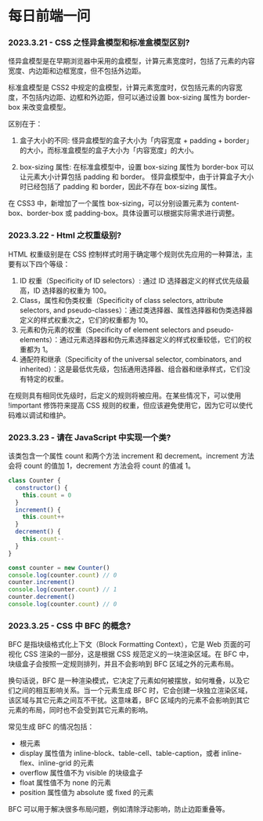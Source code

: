 # 每日前端一问

### 2023.3.21 - CSS 之怪异盒模型和标准盒模型区别?

怪异盒模型是在早期浏览器中采用的盒模型，计算元素宽度时，包括了元素的内容宽度、内边距和边框宽度，但不包括外边距。

标准盒模型是 CSS2 中规定的盒模型，计算元素宽度时，仅包括元素的内容宽度，不包括内边距、边框和外边距，但可以通过设置 box-sizing 属性为 border-box 来改变盒模型。

区别在于：

1. 盒子大小的不同:
   怪异盒模型的盒子大小为「内容宽度 + padding + border」的大小，而标准盒模型的盒子大小为「内容宽度」的大小。

2. box-sizing 属性:
   在标准盒模型中，设置 box-sizing 属性为 border-box 可以让元素大小计算包括 padding 和 border。
   怪异盒模型中，由于计算盒子大小时已经包括了 padding 和 border，因此不存在 box-sizing 属性。

在 CSS3 中，新增加了一个属性 box-sizing，可以分别设置元素为 content-box、border-box 或 padding-box。具体设置可以根据实际需求进行调整。

### 2023.3.22 - Html 之权重级别?

HTML 权重级别是在 CSS 控制样式时用于确定哪个规则优先应用的一种算法，主要有以下四个等级：

1. ID 权重（Specificity of ID selectors）: 通过 ID 选择器定义的样式优先级最高，ID 选择器的权重为 100。
2. Class，属性和伪类权重（Specificity of class selectors, attribute selectors, and pseudo-classes）：通过类选择器、属性选择器和伪类选择器定义的样式权重次之，它们的权重都为 10。
3. 元素和伪元素的权重（Specificity of element selectors and pseudo-elements）：通过元素选择器和伪元素选择器定义的样式权重较低，它们的权重都为 1。
4. 通配符和继承（Specificity of the universal selector, combinators, and inherited）：这是最低优先级，包括通用选择器、组合器和继承样式，它们没有特定的权重。

在规则具有相同优先级时，后定义的规则将被应用。在某些情况下，可以使用 !important 修饰符来提高 CSS 规则的权重，但应该避免使用它，因为它可以使代码难以调试和维护。

### 2023.3.23 - 请在 JavaScript 中实现一个类?

该类包含一个属性 count 和两个方法 increment 和 decrement。increment 方法会将 count 的值加 1，decrement 方法会将 count 的值减 1。

```js
class Counter {
  constructor() {
    this.count = 0
  }
  increment() {
    this.count++
  }
  decrement() {
    this.count--
  }
}

const counter = new Counter()
console.log(counter.count) // 0
counter.increment()
console.log(counter.count) // 1
counter.decrement()
console.log(counter.count) // 0
```

### 2023.3.25 - CSS 中 BFC 的概念?

BFC 是指块级格式化上下文（Block Formatting Context），它是 Web 页面的可视化 CSS 渲染的一部分，这是根据 CSS 规范定义的一块渲染区域。在 BFC 中，块级盒子会按照一定规则排列，并且不会影响到 BFC 区域之外的元素布局。

换句话说，BFC 是一种渲染模式，它决定了元素如何被摆放，如何堆叠，以及它们之间的相互影响关系。当一个元素生成 BFC 时，它会创建一块独立渲染区域，该区域与其它元素之间互不干扰。这意味着，BFC 区域内的元素不会影响到其它元素的布局，同时也不会受到其它元素的影响。

常见生成 BFC 的情况包括：

- 根元素
- display 属性值为 inline-block、table-cell、table-caption，或者 inline-flex、inline-grid 的元素
- overflow 属性值不为 visible 的块级盒子
- float 属性值不为 none 的元素
- position 属性值为 absolute 或 fixed 的元素

BFC 可以用于解决很多布局问题，例如清除浮动影响，防止边距重叠等。
